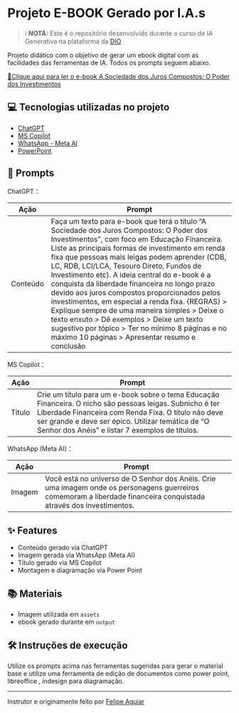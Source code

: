 
# Projeto E-BOOK Gerado por I.A.s


 > ℹ️ **NOTA:** Este é o repositório desenvolvido durante o curso de IA Generativa na plataforma da [DIO](https://dio.me)

Projeto didático com o objetivo de gerar um ebook digital com as facilidades das ferramentas de IA. Todos os prompts
seguem abaixo.

<a href="https://github.com/ae-soares/prompts-recipe-to-create-a-ebook/blob/main/output/E-book%20A%20Sociedade%20dos%20Juros%20Compostos.pdf" title="View PDF now"> 📕Clique aqui para ler o e-book A Sociedade dos Juros Compostos: O Poder dos Investimentos </a>

## 💻 Tecnologias utilizadas no projeto

- [ChatGPT](https://chatgpt.com/) 
- [MS Copilot](https://copilot.microsoft.com/)
- [WhatsApp - Meta AI](https://www.whatsapp.com/)
- [PowerPoint](https://www.microsoft.com/en/microsoft-365/powerpoint)

## 🧠 Prompts


ChatGPT：

|   Ação   | Prompt                                                                                                                                                                                                                                                                         |
| :------: | ------------------------------------------------------------------------------------------------------------------------------------------------------------------------------------------------------------------------------------------------------------------------------ |
| Conteúdo | Faça um texto para e-book que terá o título “A Sociedade dos Juros Compostos: O Poder dos Investimentos”, com foco em Educação Financeira. Liste as principais formas de investimento em renda fixa que pessoas mais leigas podem aprender (CDB, LC, RDB, LCI/LCA, Tesouro Direto, Fundos de Investimento etc). A ideia central do e-book é a conquista da liberdade financeira no longo prazo devido aos juros compostos proporcionados pelos investimentos, em especial a renda fixa. {REGRAS} > Explique sempre de uma maneira simples > Deixe o texto enxuto > Dê exemplos > Deixe um texto sugestivo por tópico > Ter no mínimo 8 páginas e no máximo 10 páginas > Apresentar resumo e conclusão |



MS Copilot：

|  Ação  | Prompt                                                                                 |
| :----: | -------------------------------------------------------------------------------------- |
| Título | Crie um título para um e-book sobre o tema Educação Financeira. O nicho são pessoas leigas. Subnicho é ter Liberdade Financeira com Renda Fixa. O título não deve ser grande e deve ser épico. Utilizar temática de “O Senhor dos Anéis” e listar 7 exemplos de títulos. |

WhatsApp (Meta AI)：

|  Ação  | Prompt                                                                                 |
| :----: | -------------------------------------------------------------------------------------- |
| Imagem | Você está no universo de O Senhor dos Anéis. Crie uma imagem onde os personagens guerreiros comemoram a liberdade financeira conquistada através dos investimentos. |

## ✨ Features

- Conteúdo gerado via ChatGPT
- Imagem gerada via WhatsApp (Meta AI)
- Título gerado via MS Copilot
- Montagem e diagramação via Power Point

## 📚 Materiais

- Imagem utilizada em `assets`
- ebook gerado durante em `output`

## 🛠️ Instruções de execução

Utilize os prompts acima nas ferramentas sugeridas para gerar o material base e utilize uma ferramenta de edição de documentos como power point, libreoffice , indesign para diagramação.


<p>

---

Instrutor e originamente feito por [Felipe Aguiar](https://github.com/felipeAguiarCode)
